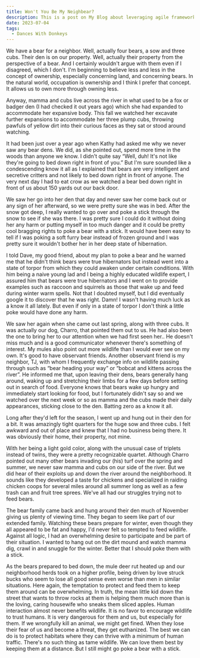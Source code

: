 ```yaml
---
title: Won't You Be My Neighbear?
description: This is a post on My Blog about leveraging agile frameworks.
date: 2023-07-04
tags:
  - Dances With Donkeys
---
```

We have a bear for a neighbor. Well, actually four bears, a sow and three cubs. Their den is on our property. Well, actually their property from the perspective of a bear. And I certainly wouldn't argue with them even if I disagreed, which I don't. I'm beginning to believe less and less in the concept of ownership, especially concerning land, and concerning bears. In the natural world, occupation is ownership and I think I prefer that concept. It allows us to own more through owning less.

Anyway, mamma and cubs live across the river in what used to be a fox or badger den (I had checked it out years ago) which she had expanded to accommodate her expansive body. This fall we watched her excavate further expansions to accommodate her three plump cubs, throwing pawfuls of yellow dirt into their curious faces as they sat or stood around watching.

It had been just over a year ago when Kathy had asked me why we never saw any bear dens. We did, as she pointed out, spend more time in the woods than anyone we know. I didn't quite say “Well, duh! It's not like they're going to bed down right in front of you.” But I'm sure sounded like a condescending know it all as I explained that bears are very intelligent and secretive critters and not likely to bed down right in front of anyone. The very next day I had to eat crow as we watched a bear bed down right in front of us about 150 yards out our back door.

We saw her go into her den that day and never saw her come back out or any sign of her afterward, so we were pretty sure she was in bed. After the snow got deep, I really wanted to go over and poke a stick through the snow to see if she was there. I was pretty sure I could do it without doing her any harm or putting myself in too much danger and it could be pretty cool bragging rights to poke a bear with a stick. It would have been easy to tell if I was poking a soft furry bear instead of frozen ground and I was pretty sure it wouldn't bother her in her deep state of hibernation.

I told Dave, my good friend, about my plan to poke a bear and he warned me that he didn't think bears were true hibernators but instead went into a state of torpor from which they could awaken under certain conditions. With him being a naive young lad and I being a highly educated wildlife expert, I assured him that bears were true hibernators and I went on to provide examples such as raccoon and squirrels as those that wake up and feed during winter warm spells. Not that I doubted myself, but I did eventually google it to discover that he was right. Damn! I wasn't having much luck as a know it all lately. But even if only in a state of torpor I don't think a little poke would have done any harm.

We saw her again when she came out last spring, along with three cubs. It was actually our dog, Charro, that pointed them out to us. He had also been the one to bring her to our attention when we had first seen her.. He doesn't miss much and is a good communicator whenever there's something of interest. My mules also point out more wildlife than I would ever see on my own. It's good to have observant friends. Another observant friend is my neighbor, TJ, with whom I frequently exchange info on wildlife passing through such as “bear heading your way” or “bobcat and kittens across the river”. He informed me that, upon leaving their dens, bears generally hang around, waking up and stretching their limbs for a few days before setting out in search of food. Everyone knows that bears wake up hungry and immediately start looking for food, but I fortunately didn't say so and we watched over the next week or so as mamma and the cubs made their daily appearances, sticking close to the den. Batting zero as a know it all. 

Long after they'd left for the season, I went up and hung out in their den for a bit. It was amazingly tight quarters for the huge sow and three cubs. I felt awkward and out of place and knew that I had no business being there. It was obviously their home, their property, not mine.

With her being a light gold color, along with the unusual case of triplets instead of twins, they were a pretty recognizable quartet. Although Charro pointed out many other bears invading our (his) turf over the spring and summer, we never saw mamma and cubs on our side of the river. But we did hear of their exploits up and down the river around the neighborhood. It sounds like they developed a taste for chickens and specialized in raiding chicken coops for several miles around all summer long as well as a few trash can and fruit tree sprees. We've all had our struggles trying not to feed bears.

The bear family came back and hung around their den much of November giving us plenty of viewing time. They began to seem like part of our extended family. Watching these bears prepare for winter, even though they all appeared to be fat and happy, I'd never felt so tempted to feed wildlife. Against all logic, I had an overwhelming desire to participate and be part of their situation. I wanted to hang out on the dirt mound and watch mamma dig, crawl in and snuggle for the winter. Better that I should poke them with a stick.

As the bears prepared to bed down, the mule deer rut heated up and our neighborhood herds took on a higher profile, being driven by love struck bucks who seem to lose all good sense even worse than men in similar situations. Here again, the temptation to protect and feed them to keep them around can be overwhelming. In truth, the mean little kid down the street that wants to throw rocks at them is helping them much more than is the loving, caring housewife who sneaks them sliced apples. Human interaction almost never benefits wildlife. It is no favor to encourage wildlife to trust humans. It is very dangerous for them and us, but especially for them. If we wrongfully kill an animal, we might get fined. When they lose their fear of us and become a threat, they get euthanized. The best we can do is to protect habitats where they can thrive with a minimum of human traffic. There's no such thing as tame wildlife. We can love them best by keeping them at a distance. But I still might go poke a bear with a stick.